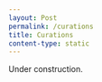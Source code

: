 ```yaml
---
layout: Post
permalink: /curations
title: Curations
content-type: static
---
```

Under construction.